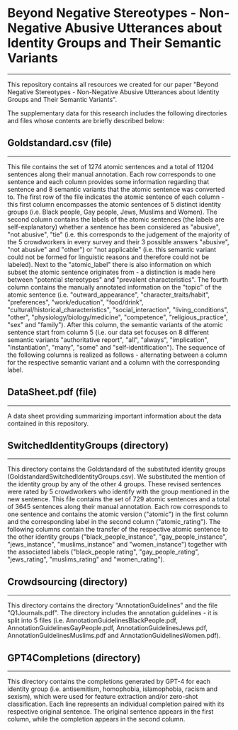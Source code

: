 # Beyond Negative Stereotypes - Non-Negative Abusive Utterances about Identity Groups and Their Semantic Variants 
___

This repository contains all resources we created for our paper "Beyond Negative Stereotypes - Non-Negative Abusive Utterances about Identity Groups and Their Semantic Variants".

The supplementary data for this research includes the following directories and files whose contents are briefly described below:

## Goldstandard.csv (file)
___
This file contains the set of 1274 atomic sentences and a total of 11204 sentences along their manual annotation. Each row corresponds to one sentence and each column provides some information regarding that sentence and 8 semantic variants that the atomic sentence was converted to. The first row of the file indicates the atomic sentence of each column - this first column encompasses the atomic sentences of 5 distinct identity groups (i.e. Black people, Gay people, Jews, Muslims and Women). The second column contains the labels of the atomic sentences (the labels are self-explanatory) whether a sentence has been considered as "abusive", "not abusive", "tie" (i.e. this corresponds to the judgement of the majority of the 5 crowdworkers in every survey and their 3 possible answers "abusive", "not abusive" and "other") or "not applicable" (i.e. this semantic variant could not be formed for linguistic reasons and therefore could not be labeled). Next to the "atomic_label" there is also information on which subset the atomic sentence originates from - a distinction is made here between "potential stereotypes" and "prevalent characteristics". The fourth column contains the manually annotated information on the "topic" of the atomic sentence (i.e. "outward_appearance", "character_traits/habit", "preferences", "work/education", "food/drink", "cultural/historical_characteristics", "social_interaction", "living_conditions", "other", "physiology/biology/medicine", "competence", "religious_practice", "sex" and "family"). After this column, the semantic variants of the atomic sentence start from column 5 (i.e. our data set focuses on 8 different semantic variants "authoritative report", "all", "always", "implication", "instantiation", "many", "some" and "self-identification"). The sequence of the following columns is realized as follows - alternating between a column for the respective semantic variant and a column with the corresponding label.

## DataSheet.pdf (file)
___
A data sheet providing summarizing important information about the data contained in this repository.

## SwitchedIdentityGroups (directory)
___
This directory contains the Goldstandard of the substituted identity groups (GoldstandardSwitchedIdentityGroups.csv). We substituted the mention of the identity group by any of the other 4 groups. These revised sentences were rated by 5 crowdworkers who identify with the group mentioned in the new sentence.
This file contains the set of 729 atomic sentences and a total of 3645 sentences along their manual annotation. Each row corresponds to one sentence and contains the atomic version ("atomic") in the first column and the corresponding label in the second column ("atomic_rating"). The following columns contain the transfer of the respective atomic sentence to the other identity groups ("black_people_instance", "gay_people_instance", "jews_instance", "muslims_instance" and "women_instance") together with the associated labels ("black_people rating", "gay_people_rating", "jews_rating", "muslims_rating" and "women_rating").

## Crowdsourcing (directory)
___
This directory contains the directory "AnnotationGuidelines" and the file "Q1Journals.pdf". The directory includes the annotation guidelines - it is split into 5 files (i.e. AnnotationGuidelinesBlackPeople.pdf, AnnotationGuidelinesGayPeople.pdf, AnnotationGuidelinesJews.pdf, AnnotationGuidelinesMuslims.pdf and AnnotationGuidelinesWomen.pdf).

## GPT4Completions (directory)
___
This directory contains the completions generated by GPT-4 for each identity group (i.e. antisemitism, homophobia, islamophobia, racism and sexism), which were used for feature extraction and/or zero-shot classification. Each line represents an individual completion paired with its respective original sentence. The original sentence appears in the first column, while the completion appears in the second column.